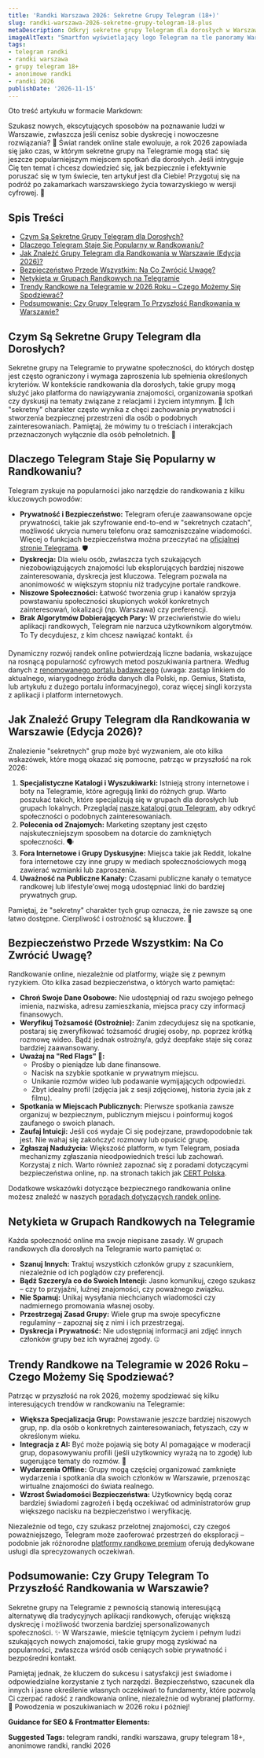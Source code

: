 ```yaml
---
title: 'Randki Warszawa 2026: Sekretne Grupy Telegram (18+)'
slug: randki-warszawa-2026-sekretne-grupy-telegram-18-plus
metaDescription: Odkryj sekretne grupy Telegram dla dorosłych w Warszawie na rok 2026! 🤫 Twój przewodnik po dyskretnym randkowaniu, bezpieczeństwie i znalezieniu idealnej grupy.
imageAltText: "Smartfon wyświetlający logo Telegram na tle panoramy Warszawy nocą, symbolizujący randkowanie w mieście.\n\n    *   Anchor: \"nasze katalogi grup Telegram\", Path: `/grupy`\n    *   Anchor: \"poradach dotyczących randek online\", Path: `/artykuly/randki-online`\n    *   Anchor: \"platformy randkowe premium\", Path: `/rekomendacje/platne-serwisy-randkowe`\n*   **Additional Suggestions for the article (to be embedded if desired):**\n    1.  Phrase: \"Więcej o funkcjach bezpieczeństwa można przeczytać na...\" -> Could potentially link to a site's own article about Telegram security if one exists: Anchor: \"funkcjach bezpieczeństwa Telegrama\", Path: `/artykuly/telegram-bezpieczenstwo` (hypothetical)\n    2.  Phrase: \"Warto również zapoznać się z poradami dotyczącymi bezpieczeństwa online...\" -> If there's a general category for online safety tips: Anchor: \"bezpieczeństwa online\", Path: `/bezpieczenstwo` (hypothetical)"
tags:
- telegram randki
- randki warszawa
- grupy telegram 18+
- anonimowe randki
- randki 2026
publishDate: '2026-11-15'
---
```


Oto treść artykułu w formacie Markdown:

Szukasz nowych, ekscytujących sposobów na poznawanie ludzi w Warszawie, zwłaszcza jeśli cenisz sobie dyskrecję i nowoczesne rozwiązania? 🤫 Świat randek online stale ewoluuje, a rok 2026 zapowiada się jako czas, w którym sekretne grupy na Telegramie mogą stać się jeszcze popularniejszym miejscem spotkań dla dorosłych. Jeśli intryguje Cię ten temat i chcesz dowiedzieć się, jak bezpiecznie i efektywnie poruszać się w tym świecie, ten artykuł jest dla Ciebie! Przygotuj się na podróż po zakamarkach warszawskiego życia towarzyskiego w wersji cyfrowej. 🚀

## Spis Treści

- [Czym Są Sekretne Grupy Telegram dla Dorosłych?](#czym-sa-sekretne-grupy-telegram-dla-doroslych)
- [Dlaczego Telegram Staje Się Popularny w Randkowaniu?](#dlaczego-telegram-staje-sie-popularny-w-randkowaniu)
- [Jak Znaleźć Grupy Telegram dla Randkowania w Warszawie (Edycja 2026)?](#jak-znalezc-grupy-telegram-dla-randkowania-w-warszawie-edycja-2026)
- [Bezpieczeństwo Przede Wszystkim: Na Co Zwrócić Uwagę?](#bezpieczenstwo-przede-wszystkim-na-co-zwrocic-uwage)
- [Netykieta w Grupach Randkowych na Telegramie](#netykieta-w-grupach-randkowych-na-telegramie)
- [Trendy Randkowe na Telegramie w 2026 Roku – Czego Możemy Się Spodziewać?](#trendy-randkowe-na-telegramie-w-2026-roku-czego-mozemy-sie-spodziewac)
- [Podsumowanie: Czy Grupy Telegram To Przyszłość Randkowania w Warszawie?](#podsumowanie-czy-grupy-telegram-to-przyszlosc-randkowania-w-warszawie)

## Czym Są Sekretne Grupy Telegram dla Dorosłych?

Sekretne grupy na Telegramie to prywatne społeczności, do których dostęp jest często ograniczony i wymaga zaproszenia lub spełnienia określonych kryteriów. W kontekście randkowania dla dorosłych, takie grupy mogą służyć jako platforma do nawiązywania znajomości, organizowania spotkań czy dyskusji na tematy związane z relacjami i życiem intymnym. 💑 Ich "sekretny" charakter często wynika z chęci zachowania prywatności i stworzenia bezpiecznej przestrzeni dla osób o podobnych zainteresowaniach. Pamiętaj, że mówimy tu o treściach i interakcjach przeznaczonych wyłącznie dla osób pełnoletnich. 🔞

## Dlaczego Telegram Staje Się Popularny w Randkowaniu?

Telegram zyskuje na popularności jako narzędzie do randkowania z kilku kluczowych powodów:

*   **Prywatność i Bezpieczeństwo:** Telegram oferuje zaawansowane opcje prywatności, takie jak szyfrowanie end-to-end w "sekretnych czatach", możliwość ukrycia numeru telefonu oraz samozniszczalne wiadomości. Więcej o funkcjach bezpieczeństwa można przeczytać na [oficjalnej stronie Telegrama](https://telegram.org/). 🛡️
*   **Dyskrecja:** Dla wielu osób, zwłaszcza tych szukających niezobowiązujących znajomości lub eksplorujących bardziej niszowe zainteresowania, dyskrecja jest kluczowa. Telegram pozwala na anonimowość w większym stopniu niż tradycyjne portale randkowe.
*   **Niszowe Społeczności:** Łatwość tworzenia grup i kanałów sprzyja powstawaniu społeczności skupionych wokół konkretnych zainteresowań, lokalizacji (np. Warszawa) czy preferencji.
*   **Brak Algorytmów Dobierających Pary:** W przeciwieństwie do wielu aplikacji randkowych, Telegram nie narzuca użytkownikom algorytmów. To Ty decydujesz, z kim chcesz nawiązać kontakt. 👍

Dynamiczny rozwój randek online potwierdzają liczne badania, wskazujące na rosnącą popularność cyfrowych metod poszukiwania partnera. Według danych z [renomowanego portalu badawczego](https://www.example-research.com/online-dating-stats) (uwaga: zastąp linkiem do aktualnego, wiarygodnego źródła danych dla Polski, np. Gemius, Statista, lub artykułu z dużego portalu informacyjnego), coraz więcej singli korzysta z aplikacji i platform internetowych.

## Jak Znaleźć Grupy Telegram dla Randkowania w Warszawie (Edycja 2026)?

Znalezienie "sekretnych" grup może być wyzwaniem, ale oto kilka wskazówek, które mogą okazać się pomocne, patrząc w przyszłość na rok 2026:

1.  **Specjalistyczne Katalogi i Wyszukiwarki:** Istnieją strony internetowe i boty na Telegramie, które agregują linki do różnych grup. Warto poszukać takich, które specjalizują się w grupach dla dorosłych lub grupach lokalnych. Przeglądaj [nasze katalogi grup Telegram](/grupy), aby odkryć społeczności o podobnych zainteresowaniach.
2.  **Polecenia od Znajomych:** Marketing szeptany jest często najskuteczniejszym sposobem na dotarcie do zamkniętych społeczności. 🗣️
3.  **Fora Internetowe i Grupy Dyskusyjne:** Miejsca takie jak Reddit, lokalne fora internetowe czy inne grupy w mediach społecznościowych mogą zawierać wzmianki lub zaproszenia.
4.  **Uważność na Publiczne Kanały:** Czasami publiczne kanały o tematyce randkowej lub lifestyle'owej mogą udostępniać linki do bardziej prywatnych grup.

Pamiętaj, że "sekretny" charakter tych grup oznacza, że nie zawsze są one łatwo dostępne. Cierpliwość i ostrożność są kluczowe. 🧐

## Bezpieczeństwo Przede Wszystkim: Na Co Zwrócić Uwagę?

Randkowanie online, niezależnie od platformy, wiąże się z pewnym ryzykiem. Oto kilka zasad bezpieczeństwa, o których warto pamiętać:

*   **Chroń Swoje Dane Osobowe:** Nie udostępniaj od razu swojego pełnego imienia, nazwiska, adresu zamieszkania, miejsca pracy czy informacji finansowych.
*   **Weryfikuj Tożsamość (Ostrożnie):** Zanim zdecydujesz się na spotkanie, postaraj się zweryfikować tożsamość drugiej osoby, np. poprzez krótką rozmowę wideo. Bądź jednak ostrożny/a, gdyż deepfake staje się coraz bardziej zaawansowany.
*   **Uważaj na "Red Flags" 🚩:**
    *   Prośby o pieniądze lub dane finansowe.
    *   Nacisk na szybkie spotkanie w prywatnym miejscu.
    *   Unikanie rozmów wideo lub podawanie wymijających odpowiedzi.
    *   Zbyt idealny profil (zdjęcia jak z sesji zdjęciowej, historia życia jak z filmu).
*   **Spotkania w Miejscach Publicznych:** Pierwsze spotkania zawsze organizuj w bezpiecznym, publicznym miejscu i poinformuj kogoś zaufanego o swoich planach.
*   **Zaufaj Intuicji:** Jeśli coś wydaje Ci się podejrzane, prawdopodobnie tak jest. Nie wahaj się zakończyć rozmowy lub opuścić grupę.
*   **Zgłaszaj Nadużycia:** Większość platform, w tym Telegram, posiada mechanizmy zgłaszania nieodpowiednich treści lub zachowań. Korzystaj z nich. Warto również zapoznać się z poradami dotyczącymi bezpieczeństwa online, np. na stronach takich jak [CERT Polska](https://www.cert.pl).

Dodatkowe wskazówki dotyczące bezpiecznego randkowania online możesz znaleźć w naszych [poradach dotyczących randek online](/artykuly/randki-online).

## Netykieta w Grupach Randkowych na Telegramie

Każda społeczność online ma swoje niepisane zasady. W grupach randkowych dla dorosłych na Telegramie warto pamiętać o:

*   **Szanuj Innych:** Traktuj wszystkich członków grupy z szacunkiem, niezależnie od ich poglądów czy preferencji.
*   **Bądź Szczery/a co do Swoich Intencji:** Jasno komunikuj, czego szukasz – czy to przyjaźni, luźnej znajomości, czy poważnego związku.
*   **Nie Spamuj:** Unikaj wysyłania niechcianych wiadomości czy nadmiernego promowania własnej osoby.
*   **Przestrzegaj Zasad Grupy:** Wiele grup ma swoje specyficzne regulaminy – zapoznaj się z nimi i ich przestrzegaj.
*   **Dyskrecja i Prywatność:** Nie udostępniaj informacji ani zdjęć innych członków grupy bez ich wyraźnej zgody. 🤐

## Trendy Randkowe na Telegramie w 2026 Roku – Czego Możemy Się Spodziewać?

Patrząc w przyszłość na rok 2026, możemy spodziewać się kilku interesujących trendów w randkowaniu na Telegramie:

*   **Większa Specjalizacja Grup:** Powstawanie jeszcze bardziej niszowych grup, np. dla osób o konkretnych zainteresowaniach, fetyszach, czy w określonym wieku.
*   **Integracja z AI:** Być może pojawią się boty AI pomagające w moderacji grup, dopasowywaniu profili (jeśli użytkownicy wyrażą na to zgodę) lub sugerujące tematy do rozmów. 🤖
*   **Wydarzenia Offline:** Grupy mogą częściej organizować zamknięte wydarzenia i spotkania dla swoich członków w Warszawie, przenosząc wirtualne znajomości do świata realnego.
*   **Wzrost Świadomości Bezpieczeństwa:** Użytkownicy będą coraz bardziej świadomi zagrożeń i będą oczekiwać od administratorów grup większego nacisku na bezpieczeństwo i weryfikację.

Niezależnie od tego, czy szukasz przelotnej znajomości, czy czegoś poważniejszego, Telegram może zaoferować przestrzeń do eksploracji – podobnie jak różnorodne [platformy randkowe premium](/rekomendacje/platne-serwisy-randkowe) oferują dedykowane usługi dla sprecyzowanych oczekiwań.

## Podsumowanie: Czy Grupy Telegram To Przyszłość Randkowania w Warszawie?

Sekretne grupy na Telegramie z pewnością stanowią interesującą alternatywę dla tradycyjnych aplikacji randkowych, oferując większą dyskrecję i możliwość tworzenia bardziej spersonalizowanych społeczności. ✨ W Warszawie, mieście tętniącym życiem i pełnym ludzi szukających nowych znajomości, takie grupy mogą zyskiwać na popularności, zwłaszcza wśród osób ceniących sobie prywatność i bezpośredni kontakt.

Pamiętaj jednak, że kluczem do sukcesu i satysfakcji jest świadome i odpowiedzialne korzystanie z tych narzędzi. Bezpieczeństwo, szacunek dla innych i jasne określenie własnych oczekiwań to fundamenty, które pozwolą Ci czerpać radość z randkowania online, niezależnie od wybranej platformy. 🌟 Powodzenia w poszukiwaniach w 2026 roku i później!

**Guidance for SEO & Frontmatter Elements:**




**Suggested Tags:**
telegram randki, randki warszawa, grupy telegram 18+, anonimowe randki, randki 2026
